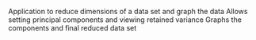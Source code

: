 Application to reduce dimensions of a data set and graph the data
Allows setting principal components and viewing retained variance
Graphs the components and final reduced data set
